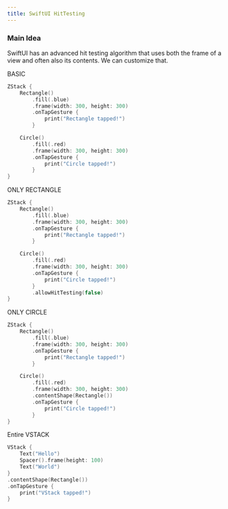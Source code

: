 ```yaml
---
title: SwiftUI HitTesting
---
```


### Main Idea

SwiftUI has an advanced hit testing algorithm that uses both the frame of a view and often also its contents. We can customize that.

BASIC
```swift
ZStack {
    Rectangle()
        .fill(.blue)
        .frame(width: 300, height: 300)
        .onTapGesture {
            print("Rectangle tapped!")
        }

    Circle()
        .fill(.red)
        .frame(width: 300, height: 300)
        .onTapGesture {
            print("Circle tapped!")
        }
}
```
ONLY RECTANGLE
```swift
ZStack {
    Rectangle()
        .fill(.blue)
        .frame(width: 300, height: 300)
        .onTapGesture {
            print("Rectangle tapped!")
        }

    Circle()
        .fill(.red)
        .frame(width: 300, height: 300)
        .onTapGesture {
            print("Circle tapped!")
        }
        .allowHitTesting(false)
}
```

ONLY CIRCLE
```swift
ZStack {
    Rectangle()
        .fill(.blue)
        .frame(width: 300, height: 300)
        .onTapGesture {
            print("Rectangle tapped!")
        }

    Circle()
        .fill(.red)
        .frame(width: 300, height: 300)
        .contentShape(Rectangle())
        .onTapGesture {
            print("Circle tapped!")
        }
}
```

Entire VSTACK
```swift
VStack {
    Text("Hello")
    Spacer().frame(height: 100)
    Text("World")
}
.contentShape(Rectangle())
.onTapGesture {
    print("VStack tapped!")
}
```
